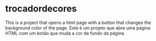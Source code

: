 # trocadordecores
This is a project that opens a html page with a button that changes the background color of the page.
Este é um projeto que abre uma página HTML com um botão que muda a cor de fundo da página.
